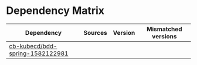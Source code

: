 # Dependency Matrix

Dependency | Sources | Version | Mismatched versions
---------- | ------- | ------- | -------------------
[cb-kubecd/bdd-spring-1582122981](https://github.com/cb-kubecd/bdd-spring-1582122981.git) |  | []() | 
